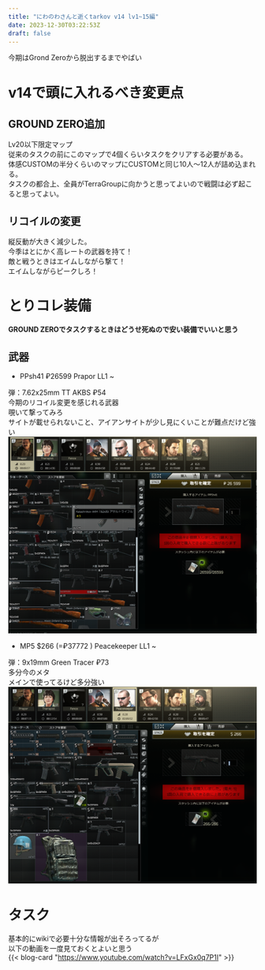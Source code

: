 ```yaml
---
title: "にわのわさんと逝くtarkov v14 lv1~15編"
date: 2023-12-30T03:22:53Z
draft: false
---
```

今期はGrond Zeroから脱出するまでやばい

# v14で頭に入れるべき変更点
## GROUND ZERO追加
Lv20以下限定マップ  
従来のタスクの前にこのマップで4個くらいタスクをクリアする必要がある。  
体感CUSTOMの半分くらいのマップにCUSTOMと同じ10人～12人が詰め込まれる。  
タスクの都合上、全員がTerraGroupに向かうと思ってよいので戦闘は必ず起こると思ってよい。  

## リコイルの変更
縦反動が大きく減少した。  
今季はとにかく高レートの武器を持て！  
敵と戦うときはエイムしながら撃て！  
エイムしながらピークしろ！  

# とりコレ装備
**GROUND ZEROでタスクするときはどうせ死ぬので安い装備でいいと思う**  
## 武器
- PPsh41 ₽26599 Prapor LL1 ~ 

弾：7.62x25mm TT AKBS ₽54  
今期のリコイル変更を感じれる武器  
覗いて撃ってみろ  
サイトが載せられないこと、アイアンサイトが少し見にくいことが難点だけど強い
![Alt text](image.png)

- MP5 $266 (=₽37772 ) Peacekeeper LL1 ~

弾：9x19mm Green Tracer ₽73  
多分今のメタ  
メインで使ってるけど多分強い  
![Alt text](image-1.png)

# タスク
基本的にwikiで必要十分な情報が出そろってるが  
以下の動画を一度見ておくとよいと思う  
{{< blog-card "https://www.youtube.com/watch?v=LFxGx0q7P1I" >}}